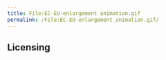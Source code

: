 ```yaml
---
title: File:EC-EU-enlargement animation.gif
permalink: /File:EC-EU-enlargement_animation.gif/
---
```


## Licensing